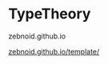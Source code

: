 ---
---

TypeTheory
==========

zebnoid.github.io

[zebnoid.github.io/template/](https://zebnoid.github.io/template/)
